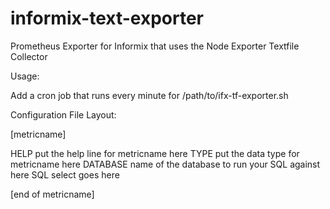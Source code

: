 # informix-text-exporter
Prometheus Exporter for Informix that uses the Node Exporter Textfile Collector

Usage:

Add a cron job that runs every minute for /path/to/ifx-tf-exporter.sh

Configuration File Layout:

[metricname]

HELP put the help line for metricname here
TYPE put the data type for metricname here
DATABASE name of the database to run your SQL against here
SQL select goes here

[end of metricname]
